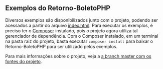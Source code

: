 Exemplos do Retorno-BoletoPHP
-----------------------------
Diversos exemplos são disponibilizados junto com o projeto, podendo ser acessados a partir do arquivo [index.html](index.html). Para executar os exemplos, é preciso ter o [Composer](http://getcomposer.org) instalado, pois o projeto agora utiliza tal gerenciador de dependência. Com o Composer instalado, em um terminal na pasta raiz do projeto, basta executar `composer install` para baixar o Retorno-BoletoPHP para ser utilizado pelos exemplos.

Para mais informações sobre o projeto, veja a [a branch master com os fontes do projeto](https://github.com/manoelcampos/Retorno-BoletoPHP/tree/master).